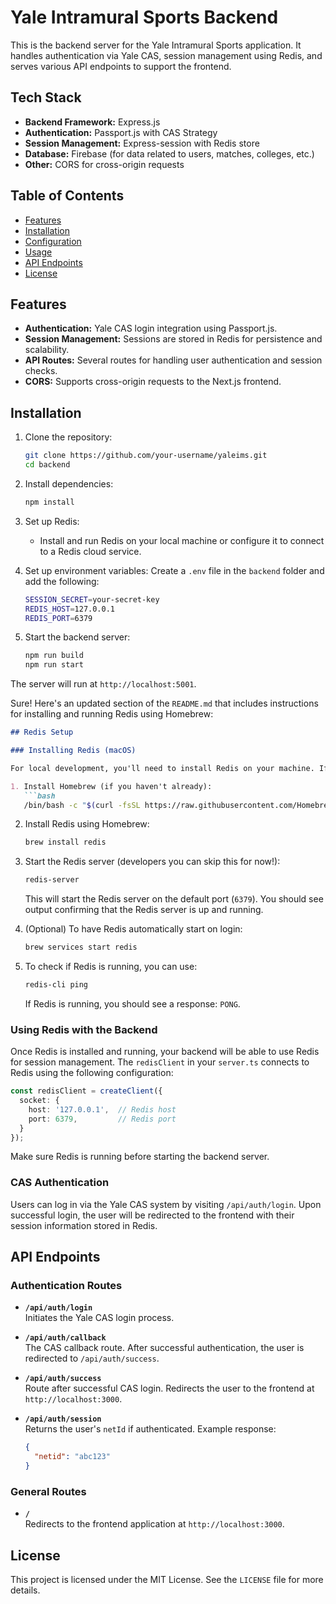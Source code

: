 # Yale Intramural Sports Backend

This is the backend server for the Yale Intramural Sports application. It handles authentication via Yale CAS, session management using Redis, and serves various API endpoints to support the frontend.

## Tech Stack

- **Backend Framework:** Express.js
- **Authentication:** Passport.js with CAS Strategy
- **Session Management:** Express-session with Redis store
- **Database:** Firebase (for data related to users, matches, colleges, etc.)
- **Other:** CORS for cross-origin requests

## Table of Contents

- [Features](#features)
- [Installation](#installation)
- [Configuration](#configuration)
- [Usage](#usage)
- [API Endpoints](#api-endpoints)
- [License](#license)

## Features

- **Authentication:** Yale CAS login integration using Passport.js.
- **Session Management:** Sessions are stored in Redis for persistence and scalability.
- **API Routes:** Several routes for handling user authentication and session checks.
- **CORS:** Supports cross-origin requests to the Next.js frontend.

## Installation

1. Clone the repository:
   ```bash
   git clone https://github.com/your-username/yaleims.git
   cd backend
   ```

2. Install dependencies:
   ```bash
   npm install
   ```

3. Set up Redis:
   - Install and run Redis on your local machine or configure it to connect to a Redis cloud service.

4. Set up environment variables:
   Create a `.env` file in the `backend` folder and add the following:

   ```bash
   SESSION_SECRET=your-secret-key
   REDIS_HOST=127.0.0.1
   REDIS_PORT=6379
   ```

5. Start the backend server:
   ```bash
   npm run build
   npm run start
   ```

The server will run at `http://localhost:5001`.

Sure! Here's an updated section of the `README.md` that includes instructions for installing and running Redis using Homebrew:

```markdown
## Redis Setup

### Installing Redis (macOS)

For local development, you'll need to install Redis on your machine. If you're using macOS, you can easily install Redis via Homebrew.

1. Install Homebrew (if you haven't already):
   ```bash
   /bin/bash -c "$(curl -fsSL https://raw.githubusercontent.com/Homebrew/install/HEAD/install.sh)"
   ```

2. Install Redis using Homebrew:
   ```bash
   brew install redis
   ```

3. Start the Redis server (developers you can skip this for now!):
   ```bash
   redis-server
   ```

   This will start the Redis server on the default port (`6379`). You should see output confirming that the Redis server is up and running.

4. (Optional) To have Redis automatically start on login:
   ```bash
   brew services start redis
   ```

5. To check if Redis is running, you can use:
   ```bash
   redis-cli ping
   ```

   If Redis is running, you should see a response: `PONG`.

### Using Redis with the Backend

Once Redis is installed and running, your backend will be able to use Redis for session management. The `redisClient` in your `server.ts` connects to Redis using the following configuration:

```typescript
const redisClient = createClient({
  socket: {
    host: '127.0.0.1',  // Redis host
    port: 6379,         // Redis port
  }
});
```

Make sure Redis is running before starting the backend server.

### CAS Authentication

Users can log in via the Yale CAS system by visiting `/api/auth/login`. Upon successful login, the user will be redirected to the frontend with their session information stored in Redis.

## API Endpoints

### Authentication Routes

- **`/api/auth/login`**  
  Initiates the Yale CAS login process.

- **`/api/auth/callback`**  
  The CAS callback route. After successful authentication, the user is redirected to `/api/auth/success`.

- **`/api/auth/success`**  
  Route after successful CAS login. Redirects the user to the frontend at `http://localhost:3000`.

- **`/api/auth/session`**  
  Returns the user's `netId` if authenticated. Example response:
  ```json
  {
    "netid": "abc123"
  }
  ```

### General Routes

- **`/`**  
  Redirects to the frontend application at `http://localhost:3000`.

## License

This project is licensed under the MIT License. See the `LICENSE` file for more details.

